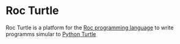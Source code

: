 # Roc Turtle

Roc Turtle is a platform for the [Roc programming
language](https://www.roc-lang.org/) to write programms simular to [Python
Turtle](https://docs.python.org/3/library/turtle.html)
